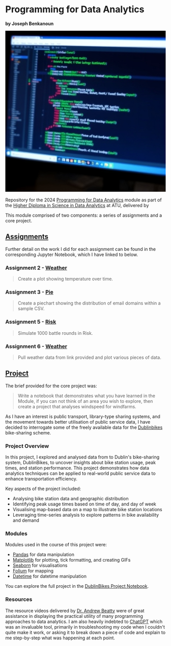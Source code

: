 # Programming for Data Analytics
**by Joseph Benkanoun**

![Programming for Data Analytics](Project/images/programming-data-analytics.jpg)

Repository for the 2024 [Programming for Data Analytics](https://www.atu.ie/courses/higher-diploma-in-science-data-analytics#:~:text=Programming%20for%20Data%20Analytics) module as part of the [Higher Diploma in Science in Data Analytics](https://www.gmit.ie/higher-diploma-in-science-in-computing-in-data-analytics) at ATU, delivered by  

This module comprised of two components: a series of assignments and a core project.

## [Assignments](https://github.com/JBnkn/4369-programming-for-data-analytics/tree/main/Assignments)

Further detail on the work I did for each assignment can be found in the corresponding Jupyter Notebook, which I have linked to below.

### Assignment 2 - [Weather](https://github.com/JBnkn/4369-programming-for-data-analytics/blob/main/Assignments/assignment2-weather.ipynb)
> Create a plot showing temperature over time.

### Assignment 3 - [Pie](https://github.com/JBnkn/4369-programming-for-data-analytics/blob/main/Assignments/assignment3-pie.ipynb)
> Create a piechart showing the distribution of email domains within a sample CSV.

### Assignment 5 - [Risk](https://github.com/JBnkn/4369-programming-for-data-analytics/blob/main/Assignments/assignment_5_risk.ipynb)
> Simulate 1000 battle rounds in Risk.

### Assignment 6 - [Weather](https://github.com/JBnkn/4369-programming-for-data-analytics/blob/main/Assignments/assignment_6_Weather.ipynb)
> Pull weather data from link provided and plot various pieces of data.

## [Project](https://github.com/JBnkn/4369-programming-for-data-analytics/blob/main/Project/Dublinbikes%20Project.ipynb)

The brief provided for the core project was:

> Write a notebook that demonstrates what you have learned in the Module, if you can not think of an area you wish to explore, then create a project that analyses windspeed for windfarms.

As I have an interest is public transport, library-type sharing systems, and the movement towards better utilisation of public service data, I have decided to interrogate some of the freely available data for the [Dublinbikes](https://www.dublinbikes.ie/) bike-sharing scheme.

### Project Overview
In this project, I explored and analysed data from to Dublin's bike-sharing system, DublinBikes, to uncover insights about bike station usage, peak times, and station performance. This project demonstrates how data analytics techniques can be applied to real-world public service data to enhance transportation efficiency.

Key aspects of the project included:
- Analysing bike station data and geographic distribution
- Identifying peak usage times based on time of day, and day of week
- Visualising map-based data on a map to illustrate bike station locations
- Leveraging time-series analysis to explore patterns in bike availability and demand

### Modules

Modules used in the course of this project were:

- [Pandas](https://pandas.pydata.org/docs/index.html) for data manipulation
- [Matplotlib](https://matplotlib.org/) for plotting, tick formatting, and creating GIFs
- [Seaborn](https://seaborn.pydata.org/) for visualisations
- [Folium](https://python-visualization.github.io/folium/latest/#) for mapping
- [Datetime](https://docs.python.org/3/library/datetime.html) for datetime manipulation

You can explore the full project in the [DublinBikes Project Notebook](https://github.com/JBnkn/4369-programming-for-data-analytics/blob/main/Project/Dublinbikes%20Project.ipynb).

### Resources

The resource videos delivered by [Dr. Andrew Beatty](https://github.com/andrewbeattycourseware) were of great assistance in displaying the practical utility of many programming approaches to data analytics. I am also heavily indebted to [ChatGPT](https://chatgpt.com/) which was an invaluable tool, primarily in troubleshooting my code when I couldn't quite make it work, or asking it to break down a piece of code and explain to me step-by-step what was happening at each point.
